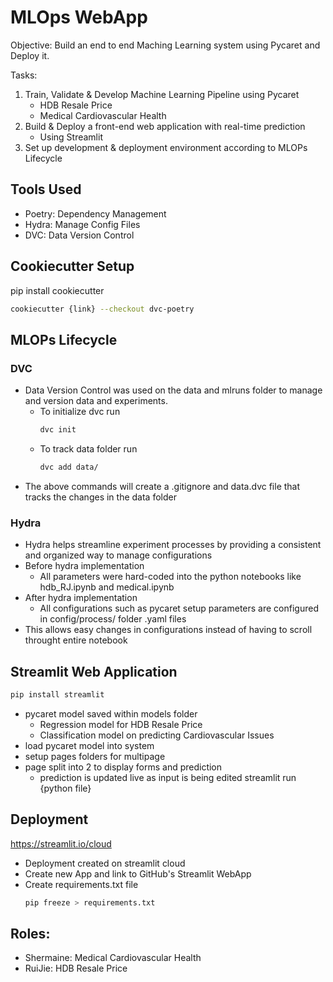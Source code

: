 # MLOps WebApp

Objective: Build an end to end Maching Learning system using Pycaret and Deploy it.

Tasks:
1. Train, Validate & Develop Machine Learning Pipeline using Pycaret
    - HDB Resale Price
    - Medical Cardiovascular Health
2. Build & Deploy a front-end web application with real-time prediction
    - Using Streamlit
3. Set up development & deployment environment according to MLOPs Lifecycle

## Tools Used
- Poetry: Dependency Management
- Hydra: Manage Config Files
- DVC: Data Version Control 

## Cookiecutter Setup
pip install cookiecutter
```bash
cookiecutter {link} --checkout dvc-poetry
```
## MLOPs Lifecycle
### DVC
- Data Version Control was used on the data and mlruns folder to manage and version data and experiments.
    - To initialize dvc run
        ```bash 
        dvc init
        ```
    - To track data folder run
        ```bash 
        dvc add data/ 
        ```
- The above commands will create a .gitignore and data.dvc file that tracks the changes in the data folder

### Hydra
- Hydra helps streamline experiment processes by providing a consistent and organized way to manage configurations
- Before hydra implementation
    - All parameters were hard-coded into the python notebooks like hdb_RJ.ipynb and medical.ipynb
- After hydra implementation
    - All configurations such as pycaret setup parameters are configured in config/process/ folder .yaml files
- This allows easy changes in configurations instead of having to scroll throught entire notebook

## Streamlit Web Application
```bash
pip install streamlit
```
- pycaret model saved within models folder
	- Regression model for HDB Resale Price
	- Classification model on predicting Cardiovascular Issues 
- load pycaret model into system 
- setup pages folders for multipage 
- page split into 2 to display forms and prediction
	- prediction is updated live as input is being edited 
streamlit run {python file}

## Deployment
https://streamlit.io/cloud
- Deployment created on streamlit cloud 
- Create new App and link to GitHub's Streamlit WebApp
- Create requirements.txt file 
	```bash
    pip freeze > requirements.txt
    ```
## Roles:
- Shermaine: Medical Cardiovascular Health
- RuiJie: HDB Resale Price